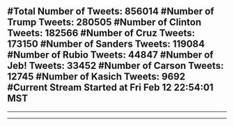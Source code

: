 #Total Number of Tweets: 856014 
#Number of Trump Tweets: 280505
#Number of Clinton Tweets: 182566
#Number of Cruz Tweets: 173150
#Number of Sanders Tweets: 119084
#Number of Rubio Tweets: 44847
#Number of Jeb! Tweets: 33452
#Number of Carson Tweets: 12745
#Number of Kasich Tweets: 9692
#Current Stream Started at Fri Feb 12 22:54:01 MST
---
---
---
